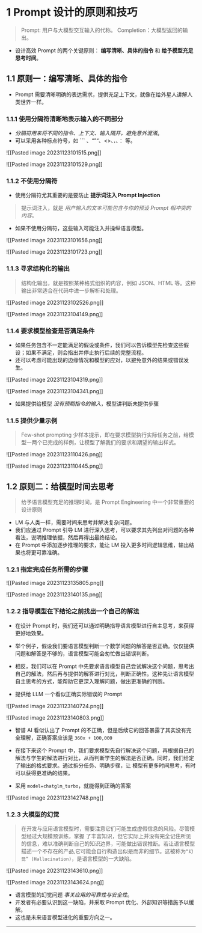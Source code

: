 # 1 Prompt 设计的原则和技巧

>  Prompt: 用户与大模型交互输入的代称。
>  Completion：大模型返回的输出。

-  设计高效 Prompt 的两个关键原则： __编写清晰、具体的指令__ 和 __给予模型充足思考时间__。

## 1.1 原则一：编写清晰、具体的指令

-  Prompt 需要清晰明确的表达需求，提供充足上下文，就像在给外星人讲解人类世界一样。

### 1.1.1 使用分隔符清晰地表示输入的不同部分

-  _分隔符用来将不同的指令、上下文、输入隔开，避免意外混淆_。
-  可以采用各种标点符号，如 \`\`\` 、“”“、<>、`，`、： 等。

![[Pasted image 20231123101515.png]]

![[Pasted image 20231123101529.png]]

### 1.1.2 不使用分隔符

-  使用分隔符尤其重要的是要防止 __提示词注入 Prompt Injection__

>  提示词注入，就是 _用户输入的文本可能包含与你的预设 Prompt 相冲突的内容_。

-  如果不使用分隔符，这些输入可能注入并操纵语言模型。

![[Pasted image 20231123101656.png]]

![[Pasted image 20231123101723.png]]

### 1.1.3 寻求结构化的输出

>  结构化输出，就是按照某种格式组织的内容，例如 JSON、HTML 等。这种输出非常适合在代码中进一步解析和处理。

![[Pasted image 20231123102526.png]]

![[Pasted image 20231123104149.png]]


### 1.1.4 要求模型检查是否满足条件

-  如果任务包含不一定能满足的假设或条件，我们可以告诉模型先检查这些假设；如果不满足，则会指出并停止执行后续的完整流程。
-  还可以考虑可能出现的边缘情况和模型的应对，以避免意外的结果或错误发生。

![[Pasted image 20231123104319.png]]

![[Pasted image 20231123104341.png]]

-  如果提供给模型 _没有预期指令的输入_，模型讲判断未提供步骤

### 1.1.5 提供少量示例

>  Few-shot prompting 少样本提示，即在要求模型执行实际任务之前，给模型一两个已完成的样例，让模型了解我们的要求和期望的输出样式。

![[Pasted image 20231123110426.png]]

![[Pasted image 20231123110445.png]]

## 1.2 原则二：给模型时间去思考

>  给予语言模型充足的推理时间，是 Prompt Engineering 中一个非常重要的设计原则

-  LM 与人类一样，需要时间来思考并解决复杂问题。
-  我们应通过 Prompt 引导 LM 进行深入思考，可以要求其先列出对问题的各种看法，说明推理依据，然后再得出最终结论。
-  在 Prompt 中添加逐步推理的要求，能让 LM 投入更多时间逻辑思维，输出结果也将更可靠准确。

### 1.2.1 指定完成任务所需的步骤

![[Pasted image 20231123135805.png]]

![[Pasted image 20231123140135.png]]

### 1.2.2 指导模型在下结论之前找出一个自己的解法

-  在设计 Prompt 时，我们还可以通过明确指导语言模型进行自主思考，来获得更好地效果。

-  举个例子，假设我们要语言模型判断一个数学问题的解答是否正确。仅仅提供问题和解答是不够的，语言模型可能会匆忙做出错误判断。
-  相反，我们可以在 Prompt 中先要求语言模型自己尝试解决这个问题，思考出自己的解法，然后再与提供的解答进行对比，判断正确性。这种先让语言模型自主思考的方式，能帮助它更深入理解问题，做出更准确的判断。

-  提供给 LLM 一个看似正确实际错误的 Prompt

![[Pasted image 20231123140724.png]]

![[Pasted image 20231123140803.png]]

-  智谱 AI 看似认出了 Prompt 的不正确，但是后续它的回答暴露了其实没有完全理解，正确答案应该是 `360x + 100,000`

-  在接下来这个 Prompt 中，我们要求模型先自行解决这个问题，再根据自己的解法与学生的解法进行对比，从而判断学生的解法是否正确。同时，我们给定了输出的格式要求。通过拆分任务、明确步骤，让 模型有更多时间思考，有时可以获得更准确的结果。

-  采用 `model=chatglm_turbo`，就能得到正确的答案

![[Pasted image 20231123142748.png]]


### 1.2.3 大模型的幻觉

>  在开发与应用语言模型时，需要注意它们可能生成虚假信息的风险。尽管模型经过大规模预训练，掌握 了丰富知识，但它实际上并没有完全记住所见的信息，难以准确判断自己的知识边界，可能做出错误推断。若让语言模型描述一个不存在的产品,它可能会自行构造出似是而非的细节。这被称为`“幻觉” (Hallucination)`，是语言模型的一大缺陷。

![[Pasted image 20231123143610.png]]

![[Pasted image 20231123143624.png]]

-  语言模型的幻觉问题 _事关应用的可靠性与安全性_。
-  开发者有必要认识到这一缺陷，并采取 Prompt 优化、外部知识等措施予以缓解。
-  这也是未来语言模型进化的重要方向之一。

---




